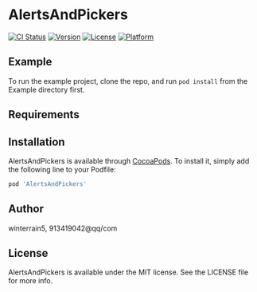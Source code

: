 # AlertsAndPickers

[![CI Status](https://img.shields.io/travis/winterrain5/AlertsAndPickers.svg?style=flat)](https://travis-ci.org/winterrain5/AlertsAndPickers)
[![Version](https://img.shields.io/cocoapods/v/AlertsAndPickers.svg?style=flat)](https://cocoapods.org/pods/AlertsAndPickers)
[![License](https://img.shields.io/cocoapods/l/AlertsAndPickers.svg?style=flat)](https://cocoapods.org/pods/AlertsAndPickers)
[![Platform](https://img.shields.io/cocoapods/p/AlertsAndPickers.svg?style=flat)](https://cocoapods.org/pods/AlertsAndPickers)

## Example

To run the example project, clone the repo, and run `pod install` from the Example directory first.

## Requirements

## Installation

AlertsAndPickers is available through [CocoaPods](https://cocoapods.org). To install
it, simply add the following line to your Podfile:

```ruby
pod 'AlertsAndPickers'
```

## Author

winterrain5, 913419042@qq/com

## License

AlertsAndPickers is available under the MIT license. See the LICENSE file for more info.
